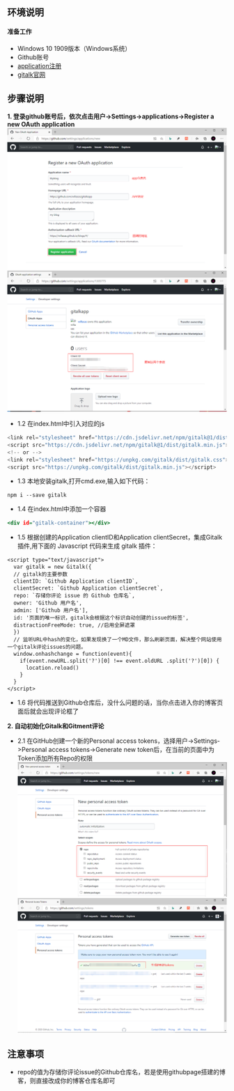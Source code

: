 ## **环境说明**

#### 准备工作
* Windows 10 1909版本（Windows系统）
* Github账号
* [application注册](https://github.com/settings/applications/new)
* [gitalk官网](https://github.com/gitalk/gitalk)

## **步骤说明**
**1. 登录github账号后，依次点击用户->Settings->applications->Register a new OAuth application**
![创建applications](../../img/w_img/app1.png)
![创建完成](../../img/w_img/app2.png)

* 1.2 在index.html中引入对应的js
``` @index.js
<link rel="stylesheet" href="https://cdn.jsdelivr.net/npm/gitalk@1/dist/gitalk.css">
<script src="https://cdn.jsdelivr.net/npm/gitalk@1/dist/gitalk.min.js"></script>
<!-- or -->
<link rel="stylesheet" href="https://unpkg.com/gitalk/dist/gitalk.css">
<script src="https://unpkg.com/gitalk/dist/gitalk.min.js"></script>
```

* 1.3 本地安装gitalk,打开cmd.exe,输入如下代码：
``` @cmd.exe
npm i --save gitalk
```

* 1.4 在index.html中添加一个容器
``` @index.html
<div id="gitalk-container"></div>
```

* 1.5 根据创建的Application clientID和Application clientSecret，集成Gitalk插件,用下面的 Javascript 代码来生成 gitalk 插件：
``` @html
<script type="text/javascript">
  var gitalk = new Gitalk({
  // gitalk的主要参数
  clientID: `Github Application clientID`,
  clientSecret: `Github Application clientSecret`,
  repo: `存储你评论 issue 的 Github 仓库名`,
  owner: 'Github 用户名',
  admin: ['Github 用户名'],
  id: '页面的唯一标识，gitalk会根据这个标识自动创建的issue的标签',
  distractionFreeMode: true, //启用全屏遮罩
  })
  // 监听URL中hash的变化，如果发现换了一个MD文件，那么刷新页面，解决整个网站使用一个gitalk评论issues的问题。
  window.onhashchange = function(event){
    if(event.newURL.split('?')[0] !== event.oldURL .split('?')[0]) {
      location.reload()
    }
  }
</script>
```

* 1.6 将代码推送到Github仓库后，没什么问题的话，当你点击进入你的博客页面后就会出现评论框了

**2. 自动初始化Gitalk和Gitment评论**
* 2.1 在GitHub创建一个新的Personal access tokens，选择用户->Settings->Personal access tokens->Generate new token后，在当前的页面中为Token添加所有Repo的权限
![创建token](../../img/w_img/app3.png)
![生成的token](../../img/w_img/app4.png)

## **注意事项**
* repo的值为存储你评论issue的Github仓库名，若是使用githubpage搭建的博客，则直接改成你的博客仓库名即可